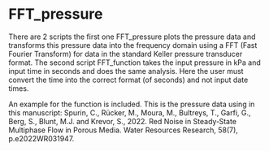 # FFT_pressure 
There are 2 scripts the first one FFT_pressure plots the pressure data and transforms this pressure data into the frequency domain using a FFT (Fast Fourier Transform) for data in the standard Keller pressure transducer format. 
The second script FFT_function takes the input pressure in kPa and input time in seconds and does the same analysis. Here the user must convert the time into the correct format (of seconds) and not input date times. 


An example for the function is included. This is the pressure data using in this manuscript: 
Spurin, C., Rücker, M., Moura, M., Bultreys, T., Garfi, G., Berg, S., Blunt, M.J. and Krevor, S., 2022. Red Noise in Steady‐State Multiphase Flow in Porous Media. Water Resources Research, 58(7), p.e2022WR031947.
